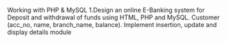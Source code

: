 Working with PHP & MySQL
1.Design an online E-Banking system for Deposit and withdrawal of funds using HTML, PHP and MySQL. 
Customer (acc_no, name, branch_name, balance).
Implement insertion, update and display details module
